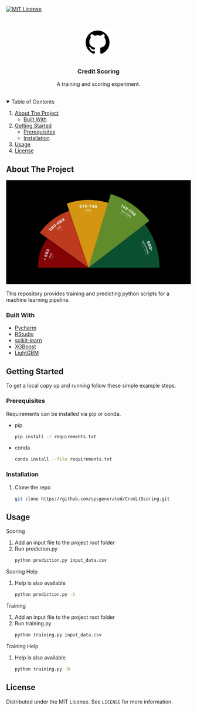 [![MIT License][license-shield]][license-url]



<!-- PROJECT LOGO -->
<br />
<p align="center">
  <a href="https://github.com/sysgenerated/CreditScoring">
    <img src="images/github.png" alt="Logo" width="80" height="80">
  </a>

  <h3 align="center">Credit Scoring</h3>

  <p align="center">
    A training and scoring experiment.
    <br />
    <br />
  </p>
</p>



<!-- TABLE OF CONTENTS -->
<details open="open">
  <summary>Table of Contents</summary>
  <ol>
    <li>
      <a href="#about-the-project">About The Project</a>
      <ul>
        <li><a href="#built-with">Built With</a></li>
      </ul>
    </li>
    <li>
      <a href="#getting-started">Getting Started</a>
      <ul>
        <li><a href="#prerequisites">Prerequisites</a></li>
        <li><a href="#installation">Installation</a></li>
      </ul>
    </li>
    <li><a href="#usage">Usage</a></li>
    <li><a href="#license">License</a></li>
  </ol>
</details>



<!-- ABOUT THE PROJECT -->
## About The Project

[![Product Name Screen Shot][product-screenshot]](https://github.com/sysgenerated/CreditScoring)

This repository provides training and predicting python scripts for a machine learning pipeline.

### Built With


* [Pycharm](https://www.jetbrains.com/pycharm/)
* [RStudio](https://rstudio.com/)
* [scikit-learn](https://scikit-learn.org/stable/index.html)
* [XGBoost](https://xgboost.readthedocs.io/en/latest/index.html)
* [LightGBM](https://lightgbm.readthedocs.io/en/latest/index.html)



<!-- GETTING STARTED -->
## Getting Started

To get a local copy up and running follow these simple example steps.

### Prerequisites

Requirements can be installed via pip or conda.
* pip
  ```sh
  pip install -r requirements.txt
  ```

* conda
  ```sh
  conda install --file requirements.txt
  ```


### Installation

1. Clone the repo
   ```sh
   git clone https://github.com/sysgenerated/CreditScoring.git
   ```



<!-- USAGE EXAMPLES -->
## Usage

Scoring
1. Add an input file to the project root folder
2. Run prediction.py
   ```sh
   python prediction.py input_data.csv 
   ```

Scoring Help
1. Help is also available
   ```sh
   python prediction.py -h 
   ```

Training
1. Add an input file to the project root folder
2. Run training.py
   ```sh
   python training.py input_data.csv 
   ```

Training Help
1. Help is also available
   ```sh
   python training.py -h 
   ```


<!-- LICENSE -->
## License

Distributed under the MIT License. See `LICENSE` for more information.



<!-- MARKDOWN LINKS & IMAGES -->
<!-- https://www.markdownguide.org/basic-syntax/#reference-style-links -->
[license-shield]: https://img.shields.io/github/license/othneildrew/Best-README-Template.svg?style=for-the-badge
[license-url]: https://github.com/sysgenerated/CreditScoring/blob/master/LICENSE.txt
[product-screenshot]: images/credit_score.png
